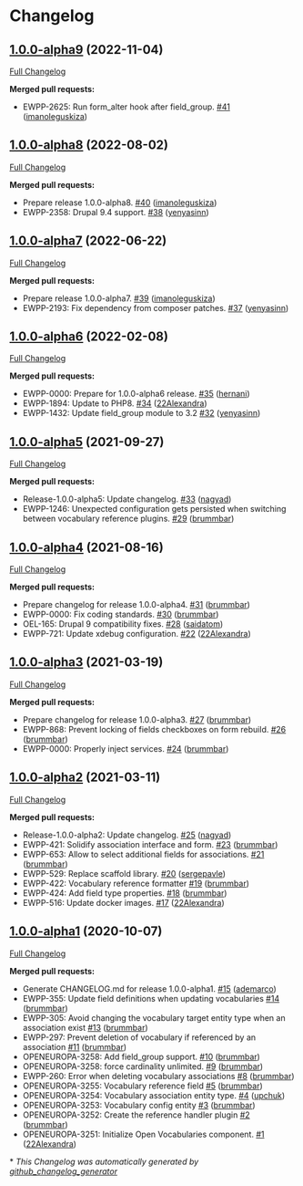 # Changelog

## [1.0.0-alpha9](https://github.com/openeuropa/open_vocabularies/tree/1.0.0-alpha9) (2022-11-04)

[Full Changelog](https://github.com/openeuropa/open_vocabularies/compare/1.0.0-alpha8...1.0.0-alpha9)

**Merged pull requests:**

- EWPP-2625: Run form\_alter hook after field\_group. [\#41](https://github.com/openeuropa/open_vocabularies/pull/41) ([imanoleguskiza](https://github.com/imanoleguskiza))

## [1.0.0-alpha8](https://github.com/openeuropa/open_vocabularies/tree/1.0.0-alpha8) (2022-08-02)

[Full Changelog](https://github.com/openeuropa/open_vocabularies/compare/1.0.0-alpha7...1.0.0-alpha8)

**Merged pull requests:**

- Prepare release 1.0.0-alpha8. [\#40](https://github.com/openeuropa/open_vocabularies/pull/40) ([imanoleguskiza](https://github.com/imanoleguskiza))
- EWPP-2358: Drupal 9.4 support. [\#38](https://github.com/openeuropa/open_vocabularies/pull/38) ([yenyasinn](https://github.com/yenyasinn))

## [1.0.0-alpha7](https://github.com/openeuropa/open_vocabularies/tree/1.0.0-alpha7) (2022-06-22)

[Full Changelog](https://github.com/openeuropa/open_vocabularies/compare/1.0.0-alpha6...1.0.0-alpha7)

**Merged pull requests:**

- Prepare release 1.0.0-alpha7. [\#39](https://github.com/openeuropa/open_vocabularies/pull/39) ([imanoleguskiza](https://github.com/imanoleguskiza))
- EWPP-2193: Fix dependency from composer patches. [\#37](https://github.com/openeuropa/open_vocabularies/pull/37) ([yenyasinn](https://github.com/yenyasinn))

## [1.0.0-alpha6](https://github.com/openeuropa/open_vocabularies/tree/1.0.0-alpha6) (2022-02-08)

[Full Changelog](https://github.com/openeuropa/open_vocabularies/compare/1.0.0-alpha5...1.0.0-alpha6)

**Merged pull requests:**

- EWPP-0000: Prepare for 1.0.0-alpha6 release. [\#35](https://github.com/openeuropa/open_vocabularies/pull/35) ([hernani](https://github.com/hernani))
- EWPP-1894: Update to PHP8. [\#34](https://github.com/openeuropa/open_vocabularies/pull/34) ([22Alexandra](https://github.com/22Alexandra))
- EWPP-1432: Update field\_group module to 3.2 [\#32](https://github.com/openeuropa/open_vocabularies/pull/32) ([yenyasinn](https://github.com/yenyasinn))

## [1.0.0-alpha5](https://github.com/openeuropa/open_vocabularies/tree/1.0.0-alpha5) (2021-09-27)

[Full Changelog](https://github.com/openeuropa/open_vocabularies/compare/1.0.0-alpha4...1.0.0-alpha5)

**Merged pull requests:**

- Release-1.0.0-alpha5: Update changelog. [\#33](https://github.com/openeuropa/open_vocabularies/pull/33) ([nagyad](https://github.com/nagyad))
- EWPP-1246: Unexpected configuration gets persisted when switching between vocabulary reference plugins. [\#29](https://github.com/openeuropa/open_vocabularies/pull/29) ([brummbar](https://github.com/brummbar))

## [1.0.0-alpha4](https://github.com/openeuropa/open_vocabularies/tree/1.0.0-alpha4) (2021-08-16)

[Full Changelog](https://github.com/openeuropa/open_vocabularies/compare/1.0.0-alpha3...1.0.0-alpha4)

**Merged pull requests:**

- Prepare changelog for release 1.0.0-alpha4. [\#31](https://github.com/openeuropa/open_vocabularies/pull/31) ([brummbar](https://github.com/brummbar))
- EWPP-0000: Fix coding standards. [\#30](https://github.com/openeuropa/open_vocabularies/pull/30) ([brummbar](https://github.com/brummbar))
- OEL-165: Drupal 9 compatibility fixes. [\#28](https://github.com/openeuropa/open_vocabularies/pull/28) ([saidatom](https://github.com/saidatom))
- EWPP-721: Update xdebug configuration. [\#22](https://github.com/openeuropa/open_vocabularies/pull/22) ([22Alexandra](https://github.com/22Alexandra))

## [1.0.0-alpha3](https://github.com/openeuropa/open_vocabularies/tree/1.0.0-alpha3) (2021-03-19)

[Full Changelog](https://github.com/openeuropa/open_vocabularies/compare/1.0.0-alpha2...1.0.0-alpha3)

**Merged pull requests:**

- Prepare changelog for release 1.0.0-alpha3. [\#27](https://github.com/openeuropa/open_vocabularies/pull/27) ([brummbar](https://github.com/brummbar))
- EWPP-868: Prevent locking of fields checkboxes on form rebuild. [\#26](https://github.com/openeuropa/open_vocabularies/pull/26) ([brummbar](https://github.com/brummbar))
- EWPP-0000: Properly inject services. [\#24](https://github.com/openeuropa/open_vocabularies/pull/24) ([brummbar](https://github.com/brummbar))

## [1.0.0-alpha2](https://github.com/openeuropa/open_vocabularies/tree/1.0.0-alpha2) (2021-03-11)

[Full Changelog](https://github.com/openeuropa/open_vocabularies/compare/1.0.0-alpha1...1.0.0-alpha2)

**Merged pull requests:**

- Release-1.0.0-alpha2: Update changelog. [\#25](https://github.com/openeuropa/open_vocabularies/pull/25) ([nagyad](https://github.com/nagyad))
- EWPP-421: Solidify association interface and form. [\#23](https://github.com/openeuropa/open_vocabularies/pull/23) ([brummbar](https://github.com/brummbar))
- EWPP-653: Allow to select additional fields for associations. [\#21](https://github.com/openeuropa/open_vocabularies/pull/21) ([brummbar](https://github.com/brummbar))
- EWPP-529: Replace scaffold library. [\#20](https://github.com/openeuropa/open_vocabularies/pull/20) ([sergepavle](https://github.com/sergepavle))
- EWPP-422: Vocabulary reference formatter [\#19](https://github.com/openeuropa/open_vocabularies/pull/19) ([brummbar](https://github.com/brummbar))
- EWPP-424: Add field type properties. [\#18](https://github.com/openeuropa/open_vocabularies/pull/18) ([brummbar](https://github.com/brummbar))
- EWPP-516: Update docker images. [\#17](https://github.com/openeuropa/open_vocabularies/pull/17) ([22Alexandra](https://github.com/22Alexandra))

## [1.0.0-alpha1](https://github.com/openeuropa/open_vocabularies/tree/1.0.0-alpha1) (2020-10-07)

[Full Changelog](https://github.com/openeuropa/open_vocabularies/compare/2e2198fb3ee0ec22e4ed71381ec343638d88ebae...1.0.0-alpha1)

**Merged pull requests:**

- Generate CHANGELOG.md for release 1.0.0-alpha1. [\#15](https://github.com/openeuropa/open_vocabularies/pull/15) ([ademarco](https://github.com/ademarco))
- EWPP-355: Update field definitions when updating vocabularies [\#14](https://github.com/openeuropa/open_vocabularies/pull/14) ([brummbar](https://github.com/brummbar))
- EWPP-305: Avoid changing the vocabulary target entity type when an association exist [\#13](https://github.com/openeuropa/open_vocabularies/pull/13) ([brummbar](https://github.com/brummbar))
- EWPP-297: Prevent deletion of vocabulary if referenced by an association [\#11](https://github.com/openeuropa/open_vocabularies/pull/11) ([brummbar](https://github.com/brummbar))
- OPENEUROPA-3258: Add field\_group support. [\#10](https://github.com/openeuropa/open_vocabularies/pull/10) ([brummbar](https://github.com/brummbar))
- OPENEUROPA-3258: force cardinality unlimited. [\#9](https://github.com/openeuropa/open_vocabularies/pull/9) ([brummbar](https://github.com/brummbar))
- EWPP-260: Error when deleting vocabulary associations [\#8](https://github.com/openeuropa/open_vocabularies/pull/8) ([brummbar](https://github.com/brummbar))
- OPENEUROPA-3255: Vocabulary reference field [\#5](https://github.com/openeuropa/open_vocabularies/pull/5) ([brummbar](https://github.com/brummbar))
- OPENEUROPA-3254: Vocabulary association entity type. [\#4](https://github.com/openeuropa/open_vocabularies/pull/4) ([upchuk](https://github.com/upchuk))
- OPENEUROPA-3253: Vocabulary config entity [\#3](https://github.com/openeuropa/open_vocabularies/pull/3) ([brummbar](https://github.com/brummbar))
- OPENEUROPA-3252: Create the reference handler plugin [\#2](https://github.com/openeuropa/open_vocabularies/pull/2) ([brummbar](https://github.com/brummbar))
- OPENEUROPA-3251: Initialize Open Vocabularies component. [\#1](https://github.com/openeuropa/open_vocabularies/pull/1) ([22Alexandra](https://github.com/22Alexandra))



\* *This Changelog was automatically generated by [github_changelog_generator](https://github.com/github-changelog-generator/github-changelog-generator)*
